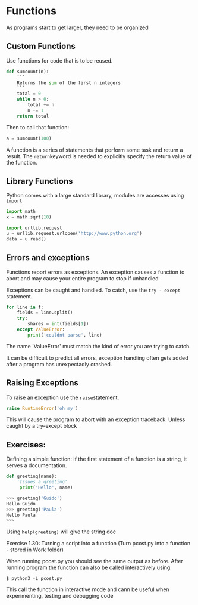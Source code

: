 # Functions

As programs start to get larger, they need to be organized

## Custom Functions

Use functions for code that is to be reused.

```python
def sumcount(n):
	```
	Returns the sum of the first n integers
	```
	total = 0
	while n > 0:
		total += n
		n -= 1
	return total
```

Then to call that function:
```python
a = sumcount(100)
```

A function is a series of statements that perform some task and return a result. The ```return```keyword is needed to explicitly specify the return value of the function.

## Library Functions

Python comes with a large standard library, modules are accesses using ```ìmport```

```python
import math
x = math.sqrt(10)

import urllib.request
u = urllib.request.urlopen('http://www.python.org')
data = u.read()

```
## Errors and exceptions

Functions report errors as exceptions. An exception causes a function to abort and may cause your entire program to stop if unhandled

Exceptions can be caught and handled. To catch, use the ```try - except ```statement.

```python
for line in f:
	fields = line.split()
	try:
		shares = int(fields[1])
	except ValueError:
		print('couldnt parse', line)

```

The name 'ValueError' must match the kind of error you are trying to catch.

It can be difficult to predict all errors, exception handling often gets added after a program has unexpectadly crashed.

## Raising Exceptions

To raise an exception use the ```raise```statement.

```python
raise RuntimeError('oh my')
```

This will cause the program to abort with an exception traceback. Unless caught by a try-except block

## Exercises:

Defining a simple function: If the first statement of a function is a string, it serves a documentation.

```python
def greeting(name):
    'Issues a greeting'
     print('Hello', name)

>>> greeting('Guido')
Hello Guido
>>> greeting('Paula')
Hello Paula
>>>
```
Using ```help(greeting)``` will give the string doc

Exercise 1.30: Turning a script into a function (Turn pcost.py into a function - stored in Work folder)

When running pcost.py you should see the same output as before. After running program the function can also be called interactively using:

```$ python3 -i pcost.py```

This call the function in interactive mode and cann be useful when experimenting, testing and debugging code
